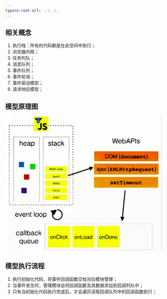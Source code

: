 ```yaml
---
typora-root-url: ..\..\..
---
```


## 相关概念

1. 执行栈：所有的代码都是在此空间中执行；
2. 浏览器内核；
3. 任务列队；
4. 消息队列；
5. 事件队列；
6. 事件轮询；
7. 事件驱动模型；
8. 请求响应模型；

## 模型原理图

![事件循环图](/images/事件机制/事件循环图.jpg)

## 模型执行流程

1. 执行初始化代码，将事件回调函数交给对应模块管理；
2. 当事件发生时，管理模块会将回调函数及其数据添加到回调列队中；
3. 只有当初始化代码执行完成后，才会遍历读取回调队列中的回调函数执行；

